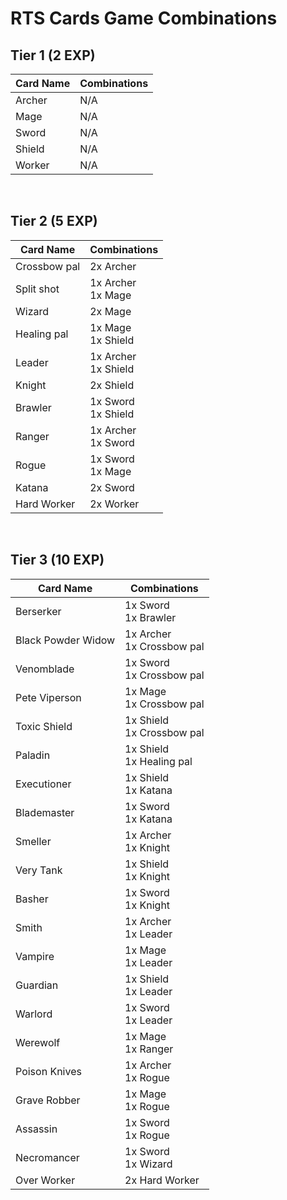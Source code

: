 # RTS Cards Game Combinations

## Tier 1 (2 EXP)
|Card Name | Combinations |
|--|--|
| Archer | N/A |
| Mage | N/A |
| Sword | N/A |
| Shield | N/A |
| Worker | N/A |
<br>

## Tier 2 (5 EXP)
|Card Name | Combinations |
|--|--|
| Crossbow pal | 2x Archer |
| Split shot | 1x Archer <br> 1x Mage |
| Wizard | 2x Mage |
| Healing pal | 1x Mage <br> 1x Shield |
| Leader | 1x Archer <br> 1x Shield |
| Knight | 2x Shield |
| Brawler | 1x Sword <br> 1x Shield  |
| Ranger | 1x Archer <br> 1x Sword  |
| Rogue | 1x Sword <br> 1x Mage |
| Katana | 2x Sword |
| Hard Worker | 2x Worker |

<br>

## Tier 3 (10 EXP)
|Card Name | Combinations |
|--|--|
| Berserker | 1x Sword <br> 1x Brawler |
| Black Powder Widow |  1x Archer <br> 1x Crossbow pal |
| Venomblade | 1x Sword <br> 1x Crossbow pal |
| Pete Viperson | 1x Mage <br> 1x Crossbow pal |
| Toxic Shield | 1x Shield <br> 1x Crossbow pal |
| Paladin | 1x Shield <br> 1x Healing pal |
| Executioner | 1x Shield <br> 1x Katana |
| Blademaster | 1x Sword <br> 1x Katana | 
| Smeller | 1x Archer <br> 1x Knight |
| Very Tank | 1x Shield <br> 1x Knight |
| Basher | 1x Sword <br> 1x Knight |
| Smith | 1x Archer <br> 1x Leader |
| Vampire | 1x Mage <br> 1x Leader |
| Guardian | 1x Shield <br> 1x Leader |
| Warlord | 1x Sword <br> 1x Leader |
| Werewolf | 1x Mage <br> 1x Ranger |
| Poison Knives | 1x Archer <br> 1x Rogue |
| Grave Robber | 1x Mage <br> 1x Rogue |
| Assassin | 1x Sword <br> 1x Rogue |
| Necromancer | 1x Sword <br> 1x Wizard |
| Over Worker | 2x Hard Worker |
